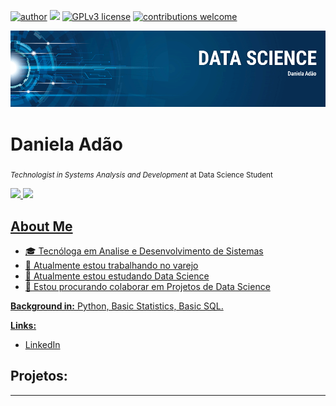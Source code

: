   [![author](https://img.shields.io/badge/author-danielaadao-red.svg)](https://www.linkedin.com/in/daniela-adão-a521921) [![](https://img.shields.io/badge/python-3.7+-blue.svg)](https://www.python.org/downloads/release/python-365/) [![GPLv3 license](https://img.shields.io/badge/License-GPLv3-blue.svg)](http://perso.crans.org/besson/LICENSE.html) [![contributions welcome](https://img.shields.io/badge/contributions-welcome-brightgreen.svg?style=flat)](https://github.com/carlosfab/data_science/issues)     

<p align="center">
  <img src="banner.png" >
</p>

# Daniela Adão
<sub>*Technologist in Systems Analysis and Development* at Data Science Student</sub>
<div>
<a href="https://github.com/danicadao">
<img height="100em" src="https://github-readme-stats.vercel.app/api/top-langs/?username=danicadao&layout=compact&langs_count=7&theme=algolia"/>
<img height="100em" src="https://github-readme-stats.vercel.app/api?username=danicadao&show_icons=true&theme=algolia&include_all_commits=true&count_private=true"/>
</div>

## About Me
- 🎓 Tecnóloga em Analise e Desenvolvimento de Sistemas
- 🔭 Atualmente estou trabalhando no varejo
- 🌱 Atualmente estou estudando Data Science 
- 👯 Estou procurando colaborar em Projetos de Data Science

**Background in:** Python, Basic Statistics, Basic SQL.

**Links:**
* [LinkedIn](https://www.linkedin.com/in/daniela-adão-a521921)



## Projetos:


---
